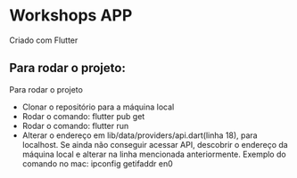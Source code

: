 # Workshops APP

Criado com Flutter

## Para rodar o projeto:

Para rodar o projeto

- Clonar o repositório para a máquina local
- Rodar o comando: flutter pub get
- Rodar o comando: flutter run
- Alterar o endereço em lib/data/providers/api.dart(linha 18), para localhost. Se ainda não conseguir acessar API, descobrir o endereço da máquina local e alterar na linha mencionada anteriormente. Exemplo do comando no mac: ipconfig getifaddr en0
